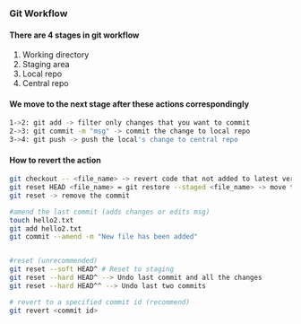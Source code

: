 ### Git Workflow
#### There are 4 stages in git workflow
1. Working directory
2. Staging area
3. Local repo
4. Central repo
#### We move to the next stage after these actions correspondingly
```bash
1->2: git add -> filter only changes that you want to commit
2->3: git commit -m "msg" -> commit the change to local repo
3->4: git push -> push the local's change to central repo
```
#### How to revert the action
```bash
git checkout -- <file_name> -> revert code that not added to latest version in staging area
git reset HEAD <file_name> = git restore --staged <file_name> -> move the file out the staging area
git reset -> remove the commit

#amend the last commit (adds changes or edits msg)
touch hello2.txt
git add hello2.txt
git commit --amend -m "New file has been added"


#reset (unrecommended)
git reset --soft HEAD^ # Reset to staging
git reset --hard HEAD^ --> Undo last commit and all the changes
git reset --hard HEAD^^ --> Undo last two commits

# revert to a specified commit id (recommend)
git revert <commit id>
```
